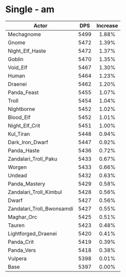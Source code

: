 # Single - am
| Actor | DPS | Increase |
|---|:---:|:---:|
|Mechagnome|5499|1.88%|
|Gnome|5472|1.39%|
|Night_Elf_Haste|5472|1.37%|
|Goblin|5470|1.35%|
|Void_Elf|5467|1.30%|
|Human|5464|1.23%|
|Draenei|5462|1.20%|
|Panda_Feast|5455|1.07%|
|Troll|5454|1.04%|
|Nightborne|5452|1.02%|
|Blood_Elf|5452|1.01%|
|Night_Elf_Crit|5451|1.00%|
|Kul_Tiran|5448|0.94%|
|Dark_Iron_Dwarf|5447|0.92%|
|Panda_Haste|5436|0.72%|
|Zandalari_Troll_Paku|5433|0.67%|
|Worgen|5433|0.66%|
|Undead|5432|0.63%|
|Panda_Mastery|5429|0.58%|
|Zandalari_Troll_Kimbul|5428|0.56%|
|Dwarf|5427|0.56%|
|Zandalari_Troll_Bwonsamdi|5427|0.55%|
|Maghar_Orc|5425|0.51%|
|Tauren|5423|0.48%|
|Lightforged_Draenei|5420|0.41%|
|Panda_Crit|5419|0.39%|
|Panda_Vers|5418|0.38%|
|Vulpera|5398|0.01%|
|Base|5397|0.00%|
